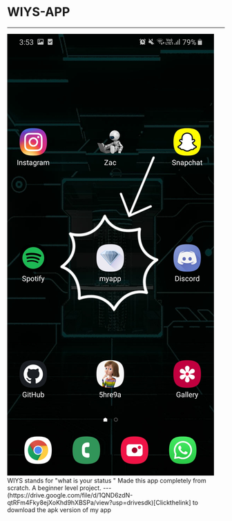 # WIYS-APP
---
<img src ="https://github.com/5hre9a/WIYS-APP/blob/master/20200809_155437.jpg">
WIYS stands for "what is your status "
Made this app completely from scratch.
A beginner level project.
---
(https://drive.google.com/file/d/1QND6zdN-qtRFm4Fky8ejXoKhd9hXBSPa/view?usp=drivesdk)[Clickthelink] to download the apk version of my app
